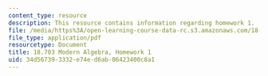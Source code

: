 ```yaml
---
content_type: resource
description: This resource contains information regarding homework 1.
file: /media/https%3A/open-learning-course-data-rc.s3.amazonaws.com/18-703-modern-algebra-spring-2013/34d567393332e74ed6ab06423400c8a1_MIT18_703S13_h1.pdf
file_type: application/pdf
resourcetype: Document
title: 18.703 Modern Algebra, Homework 1
uid: 34d56739-3332-e74e-d6ab-06423400c8a1
---
```

